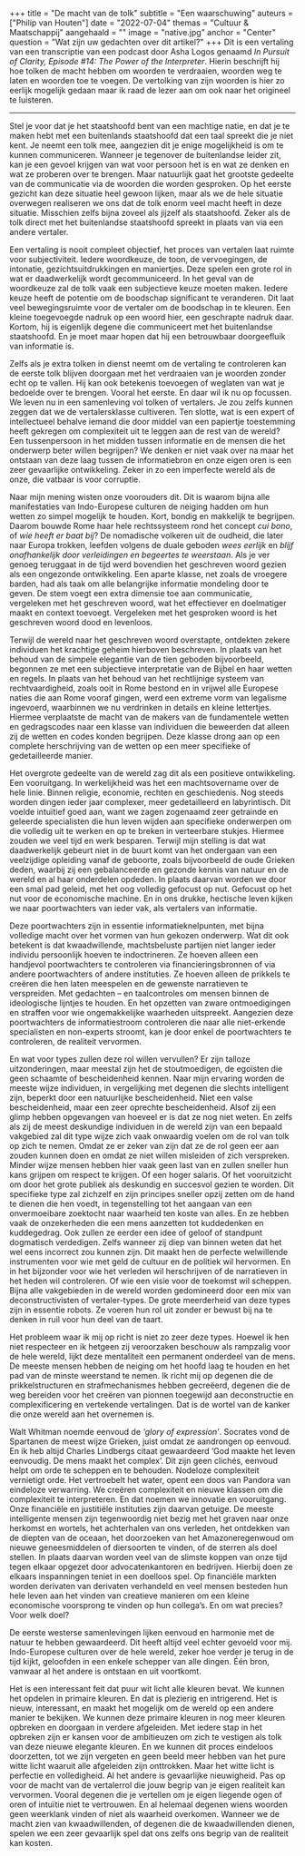 +++
title = "De macht van de tolk"
subtitle = "Een waarschuwing"
auteurs = ["Philip van Houten"]
date = "2022-07-04"
themas = "Cultuur & Maatschappij"
aangehaald = ""
image = "native.jpg"
anchor = "Center"
question = "Wat zijn uw gedachten over dit artikel?"
+++
Dit is een vertaling van een transcriptie van een podcast door Asha Logos genaamd *In Pursuit of Clarity, Episode #14: The Power of the Interpreter*. Hierin beschrijft hij hoe tolken de macht hebben om woorden te verdraaien, woorden weg te laten en woorden toe te voegen. De vertolking van zijn woorden is hier zo eerlijk mogelijk gedaan maar ik raad de lezer aan om ook naar het origineel te luisteren.

- - -

Stel je voor dat je het staatshoofd bent van een machtige natie, en dat je te maken hebt met een buitenlands staatshoofd dat een taal spreekt die je niet kent. Je neemt een tolk mee, aangezien dit je enige mogelijkheid is om te kunnen communiceren. Wanneer je tegenover de buitenlandse leider zit, kan je een gevoel krijgen van wat voor persoon het is en wat ze denken en wat ze proberen over te brengen. Maar natuurlijk gaat het grootste gedeelte van de communicatie via de woorden die worden gesproken. Op het eerste gezicht kan deze situatie heel gewoon lijken, maar als we de hele situatie overwegen realiseren we ons dat de tolk enorm veel macht heeft in deze situatie. Misschien zelfs bijna zoveel als jijzelf als staatshoofd. Zeker als de tolk direct met het buitenlandse staatshoofd spreekt in plaats van via een andere vertaler. 

Een vertaling is nooit compleet objectief, het proces van vertalen laat ruimte voor subjectiviteit. Iedere woordkeuze, de toon, de vervoegingen, de intonatie, gezichtsuitdrukkingen en maniertjes. Deze spelen een grote rol in wat er daadwerkelijk wordt gecommuniceerd. In het geval van de woordkeuze zal de tolk vaak een subjectieve keuze moeten maken. Iedere keuze heeft de potentie om de boodschap significant te veranderen. Dit laat veel bewegingsruimte voor de vertaler om de boodschap in te kleuren. Een kleine toegevoegde nadruk op een woord hier, een geschrapte nadruk daar. Kortom, hij is eigenlijk degene die communiceert met het buitenlandse staatshoofd. En je moet maar hopen dat hij een betrouwbaar doorgeefluik van informatie is.

Zelfs als je extra tolken in dienst neemt om de vertaling te controleren kan de eerste tolk blijven doorgaan met het verdraaien van je woorden zonder echt op te vallen. Hij kan ook betekenis toevoegen of weglaten van wat je bedoelde over te brengen. Vooral het eerste. En daar wil ik nu op focussen. We leven nu in een samenleving vol tolken of vertalers. Je zou zelfs kunnen zeggen dat we de vertalersklasse cultiveren. Ten slotte, wat is een expert of intellectueel behalve iemand die door middel van een papiertje toestemming heeft gekregen om complexiteit uit te leggen aan de rest van de wereld? Een tussenpersoon in het midden tussen informatie en de mensen die het onderwerp beter willen begrijpen? We denken er niet vaak over na maar het ontstaan van deze laag tussen de informatiebron en onze eigen oren is een zeer gevaarlijke ontwikkeling. Zeker in zo een imperfecte wereld als de onze, die vatbaar is voor corruptie.

Naar mijn mening wisten onze voorouders dit. Dit is waarom bijna alle manifestaties van Indo-Europese culturen de neiging hadden om hun wetten zo simpel mogelijk te houden. Kort, bondig en makkelijk te begrijpen. Daarom bouwde Rome haar hele rechtssysteem rond het concept *cui bono*, of *wie heeft er baat bij*? De nomadische volkeren uit de oudheid, die later naar Europa trokken, leefden volgens de duale geboden *wees eerlijk* en *blijf onafhankelijk door verleidingen en begeertes te weerstaan*. Als je ver genoeg teruggaat in de tijd werd bovendien het geschreven woord gezien als een ongezonde ontwikkeling. Een aparte klasse, net zoals de vroegere barden, had als taak om alle belangrijke informatie mondeling door te geven. De stem voegt een extra dimensie toe aan communicatie, vergeleken met het geschreven woord, wat het effectiever en doelmatiger maakt en context toevoegt. Vergeleken met het gesproken woord is het geschreven woord dood en levenloos.

Terwijl de wereld naar het geschreven woord overstapte, ontdekten zekere individuen het krachtige geheim hierboven beschreven. In plaats van het behoud van de simpele elegantie van de tien geboden bijvoorbeeld, begonnen ze met een subjectieve interpretatie van de Bijbel en haar wetten en regels. In plaats van het behoud van het rechtlijnige systeem van rechtvaardigheid, zoals ooit in Rome bestond en in vrijwel alle Europese naties die aan Rome vooraf gingen, werd een extreme vorm van legalisme ingevoerd, waarbinnen we nu verdrinken in details en kleine lettertjes. Hiermee verplaatste de macht van de makers van de fundamentele wetten en gedragscodes naar een klasse van individuen die beweerden dat alleen zij de wetten en codes konden begrijpen. Deze klasse drong aan op een complete herschrijving van de wetten op een meer specifieke of gedetailleerde manier. 

Het overgrote gedeelte van de wereld zag dit als een positieve ontwikkeling. Een vooruitgang. In werkelijkheid was het een machtsovername over de hele linie. Binnen religie, economie, rechten en geschiedenis. Nog steeds worden dingen ieder jaar complexer, meer gedetailleerd en labyrintisch. Dit voelde intuïtief goed aan, want we zagen zogenaamd zeer getrainde en geleerde specialisten die hun leven wijden aan specifieke onderwerpen om die volledig uit te werken en op te breken in verteerbare stukjes. Hiermee zouden we veel tijd en werk besparen. Terwijl mijn stelling is dat wat daadwerkelijk gebeurt niet in de buurt komt van het ondergaan van een veelzijdige opleiding vanaf de geboorte, zoals bijvoorbeeld de oude Grieken deden, waarbij zij een gebalanceerde en gezonde kennis van natuur en de wereld en al haar onderdelen opdeden. In plaats daarvan worden we door een smal pad geleid, met het oog volledig gefocust op nut. Gefocust op het nut voor de economische machine. En in ons drukke, hectische leven kijken we naar poortwachters van ieder vak, als vertalers van informatie. 

Deze poortwachters zijn in essentie informatieknelpunten, met bijna volledige macht over het vormen van hun gekozen onderwerp. Wat dit ook betekent is dat kwaadwillende, machtsbeluste partijen niet langer ieder individu persoonlijk hoeven te indoctrineren. Ze hoeven alleen een handjevol poortwachters te controleren via financieringsbronnen of via andere poortwachters of andere instituties. Ze hoeven alleen de prikkels te creëren die hen laten meespelen en de gewenste narratieven te verspreiden. Met gedachten – en taalcontroles om mensen binnen de ideologische lijntjes te houden. En het opzetten van zware ontmoedigingen en straffen voor wie ongemakkelijke waarheden uitspreekt. Aangezien deze poortwachters de informatiestroom controleren die naar alle niet-erkende specialisten en non-experts stroomt, kan je door enkel de poortwachters te controleren, de realiteit vervormen. 

En wat voor types zullen deze rol willen vervullen? Er zijn talloze uitzonderingen, maar meestal zijn het de stoutmoedigen, de egoïsten die geen schaamte of bescheidenheid kennen. Naar mijn ervaring worden de meeste wijze individuen, in vergelijking met degenen die slechts intelligent zijn, beperkt door een natuurlijke bescheidenheid. Niet een valse bescheidenheid, maar een zeer oprechte bescheidenheid. Alsof zij een glimp hebben opgevangen van hoeveel er is dat ze nog niet weten. En zelfs als zij de meest deskundige individuen in de wereld zijn van een bepaald vakgebied zal dit type wijze zich vaak onwaardig voelen om de rol van tolk op zich te nemen. Omdat ze er zeker van zijn dat ze de rol geen eer aan zouden kunnen doen en omdat ze niet willen misleiden of zich verspreken. Minder wijze mensen hebben hier vaak geen last van en zullen sneller hun kans grijpen om respect te krijgen. Of een hoger salaris. Of het vooruitzicht om door het grote publiek als deskundig en succesvol gezien te worden. Dit specifieke type zal zichzelf en zijn principes sneller opzij zetten om de hand te dienen die hen voedt, in tegenstelling tot het aangaan van een onvermoeibare zoektocht naar waarheid ten koste van alles. En ze hebben vaak de onzekerheden die een mens aanzetten tot kuddedenken en kuddegedrag. Ook zullen ze eerder een idee of geloof of standpunt dogmatisch verdedigen. Zelfs wanneer zij diep van binnen weten dat het wel eens incorrect zou kunnen zijn. Dit maakt hen de perfecte welwillende instrumenten voor wie met geld de cultuur en de politiek wil hervormen. En in het bijzonder voor wie het verleden wil herschrijven of de narratieven in het heden wil controleren. Of wie een visie voor de toekomst wil scheppen. Bijna alle vakgebieden in de wereld worden gedomineerd door een mix van deconstructivisten of vertaler-types. De grote meerderheid van deze types zijn in essentie robots. Ze voeren hun rol uit zonder er bewust bij na te denken in ruil voor hun deel van de taart. 

Het probleem waar ik mij op richt is niet zo zeer deze types. Hoewel ik hen niet respecteer en ik hetgeen zij veroorzaken beschouw als rampzalig voor de hele wereld, lijkt deze mentaliteit een permanent onderdeel van de mens. De meeste mensen hebben de neiging om het hoofd laag te houden en het pad van de minste weerstand te nemen. Ik richt mij op degenen die de prikkelstructuren en strafmechanismes hebben gecreëerd, degenen die de weg bereiden voor het creëren van pionnen toegewijd aan deconstructie en complexificering en vertekende vertalingen. Dat is de wortel van de kanker die onze wereld aan het overnemen is.

Walt Whitman noemde eenvoud de *‘glory of expression’*. Socrates vond de Spartanen de meest wijze Grieken, juist omdat ze aandrongen op eenvoud. En ik heb altijd Charles Lindbergs citaat gewaardeerd ‘God maakte het leven eenvoudig. De mens maakt het complex’. Dit zijn geen clichés, eenvoud helpt om orde te scheppen en te behouden. Nodeloze complexiteit vernietigt orde. Het vertroebelt het water, opent een doos van Pandora van eindeloze verwarring. We creëren complexiteit en nieuwe klassen om die complexiteit te interpreteren. En dat noemen we innovatie en vooruitgang. Onze financiële en justitiële instituties zijn daarvan getuige. De meeste intelligente mensen zijn tegenwoordig niet bezig met het graven naar onze herkomst en wortels, het achterhalen van ons verleden, het ontdekken van de diepten van de oceaan, het doorzoeken van het Amazoneregenwoud om nieuwe geneesmiddelen of diersoorten te vinden, of de sterren als doel stellen. In plaats daarvan worden veel van de slimste koppen van onze tijd tegen elkaar opgezet door advocatenkantoren en bedrijven. Hierbij doen ze elkaars inspanningen teniet in een doelloos spel. Op financiële markten worden derivaten van derivaten verhandeld en veel mensen besteden hun hele leven aan het vinden van creatieve manieren om een kleine economische voorsprong te vinden op hun collega’s. En om wat precies? Voor welk doel?

De eerste westerse samenlevingen lijken eenvoud en harmonie met de natuur te hebben gewaardeerd. Dit heeft altijd veel echter gevoeld voor mij. Indo-Europese culturen over de hele wereld, zeker hoe verder je terug in de tijd kijkt, geloofden in een enkele schepper van alle dingen. Één bron, vanwaar al het andere is ontstaan en uit voortkomt.

Het is een interessant feit dat puur wit licht alle kleuren bevat. We kunnen het opdelen in primaire kleuren. En dat is plezierig en intrigerend. Het is nieuw, interessant, en maakt het mogelijk om de wereld op een andere manier te bekijken. We kunnen deze primaire kleuren in nog meer kleuren opbreken en doorgaan in verdere afgeleiden. Met iedere stap in het opbreken zijn er kansen voor de ambitieuzen om zich te vestigen als tolk van deze nieuwe elegante kleuren. En we kunnen dit proces eindeloos doorzetten, tot we zijn vergeten en geen beeld meer hebben van het pure witte licht waaruit alle afgeleiden zijn onttrokken. Maar het witte licht is perfectie en volledigheid. Al het andere is gevaarlijke nieuwigheid. Pas op voor de macht van de vertalerrol die jouw begrip van je eigen realiteit kan vervormen. Vooral degenen die je vertellen om je eigen liegende ogen of oren of intuïtie niet te vertrouwen. En al helemaal degenen wiens woorden geen weerklank vinden of niet als waarheid overkomen. Wanneer we de macht zien van kwaadwillenden, of degenen die de kwaadwillenden dienen, spelen we een zeer gevaarlijk spel dat ons zelfs ons begrip van de realiteit kan kosten.